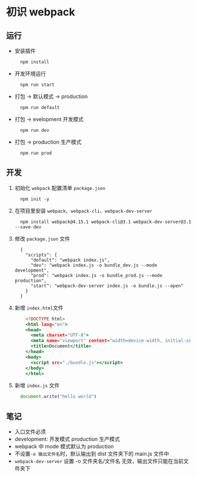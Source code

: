 # 初识 webpack

## 运行
  - 安装插件
    ```
      npm install
    ```
  - 开发环境运行
      ```
        npm run start
      ```
  - 打包 -> 默认模式 -> production
    ```
      npm run default
    ```
  - 打包 -> evelopment 开发模式
    ```
      npm run dev
    ```
  - 打包 -> production 生产模式
    ```
      npm run prod
    ```

## 开发
  1. 初始化 `webpack` 配置清单 `package.json`
      ```
        npm init -y  
      ```  
  2. 在项目里安装 `webpack`、`webpack-cli`、`webpack-dev-server`
      ```
        npm install webpack@4.15.1 webpack-cli@3.1 webpack-dev-server@3.1 --save-dev
      ```
  3. 修改 `package.json` 文件
      ```
        {
          "scripts": {
            "default": "webpack index.js",
            "dev": "webpack index.js -o bundle_dev.js --mode development",
            "prod": "webpack index.js -o bundle_prod.js --mode production",
            "start": "webpack-dev-server index.js -o bundle.js --open"
          }
        }
      ```
  4. 新增 `index.html`文件 
      ``` index.html
          <!DOCTYPE html>
          <html lang="en">
          <head>
            <meta charset="UTF-8">
            <meta name="viewport" content="width=device-width, initial-scale=1.0">
            <title>Document</title>
          </head>
          <body>
            <script src="./bundle.js"></script>
          </body>
          </html>
      ```
  4. 新增 `index.js` 文件  
      ``` index.js
        document.write("hello world")
      ```

## 笔记
  - 入口文件必须
  - development: 开发模式 production 生产模式
  - webpack 中 mode 模式默认为 production
  - 不设置`-o 输出文件名`时，默认输出到 dist 文件夹下的 main.js 文件中
  - `webpack-dev-server` 设置 -o 文件夹名/文件名 无效，输出文件只能在当前文件夹下
